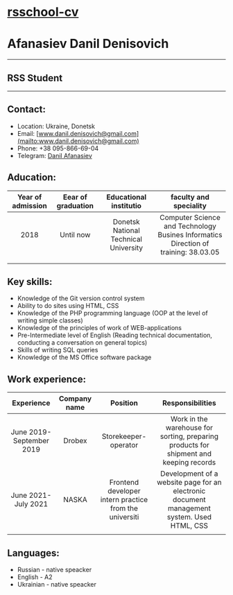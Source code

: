 # [rsschool-cv](https://github-Danil_Afanasiev.github.io/rsschool-cv/cv)
# Afanasiev Danil Denisovich
___
## RSS Student
___
## Contact:
* Location: Ukraine, Donetsk 
* Email: [www.danil.denisovich@gmail.com](mailto:www.danil.denisovich@gmail.com) 
* Phone: +38 095-866-69-04
* Telegram: [Danil Afanasiev](https://t.me/Afanasiev_Danylo)
## Aducation:
| Year of admission 	| Eear of graduation 	|         Educational institutio        	|                               faculty and speciality                                	|
|:-----------------:	|:------------------:	|:-------------------------------------:	|:-----------------------------------------------------------------------------------:	|
|        2018       	|      Until now     	| Donetsk National Technical University 	| Computer Science and Technology Busines Informatics Direction of training: 38.03.05 	|
|                   	|                    	|                                       	|                                                                                     	|
|                   	|                    	|                                       	|                                                              
## Key skills:
* Knowledge of the Git version control system
* Ability to do sites using HTML, CSS
* Knowledge of the PHP programming language (OOP at the level of writing simple classes)
* Knowledge of the principles of work of WEB-applications
* Pre-Intermediate level of English (Reading technical documentation, conducting a conversation on general topics)
* Skills of writing SQL queries
* Knowledge of the MS Office software package           
## Work experience:
|        Experience        	| Company name 	|                        Position                        	|                                      Responsibilities                                      	|
|:------------------------:	|:------------:	|:------------------------------------------------------:	|:------------------------------------------------------------------------------------------:	|
| June 2019-September 2019 	|    Drobex    	|                  Storekeeper-operator                  	|   Work in the warehouse for sorting, preparing products for shipment and keeping records   	|
|    June 2021-July 2021   	|     NASKA    	| Frontend developer intern practice from the universiti 	| Development of a website page for an electronic document management system. Used HTML, CSS 	|
|                          	|              	|                                                        	|                                                                                            	|
## Languages:
* Russian - native speacker
* English - A2 
* Ukrainian - native speacker            	

